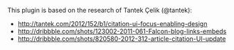 This plugin is based on the research of Tantek Çelik (@tantek):

* http://tantek.com/2012/152/b1/citation-ui-focus-enabling-design
* http://dribbble.com/shots/123002-2011-061-Falcon-blog-links-embeds
* http://dribbble.com/shots/820580-2012-312-article-citation-UI-update